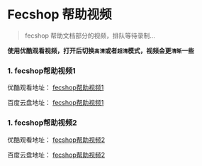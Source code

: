 Fecshop 帮助视频
==================

> fecshop 帮助文档部分的视频，排队等待录制...

**使用优酷观看视频，打开后切换`高清`或者`超清`模式，视频会更`清晰`一些**


### 1. fecshop帮助视频1

优酷观看地址： [fecshop帮助视频1](http://v.youku.com/v_show/id_XMjg4MTYxOTQ2OA==.html?spm=a2h3j.8428770.3416059.1)  

百度云盘地址： [fecshop帮助视频1](https://pan.baidu.com/s/1skUvhU1#list/path=%2F%E8%A7%86%E9%A2%91%2F%E5%B8%AE%E5%8A%A9%E8%A7%86%E9%A2%91&parentPath=%2F)   


### 1. fecshop帮助视频2

优酷观看地址： [fecshop帮助视频2](http://v.youku.com/v_show/id_XMjg4MTYyMTMyOA==.html?spm=a2h3j.8428770.3416059.1)  

百度云盘地址： [fecshop帮助视频2](https://pan.baidu.com/s/1skUvhU1#list/path=%2F%E8%A7%86%E9%A2%91%2F%E5%B8%AE%E5%8A%A9%E8%A7%86%E9%A2%91&parentPath=%2F) 

